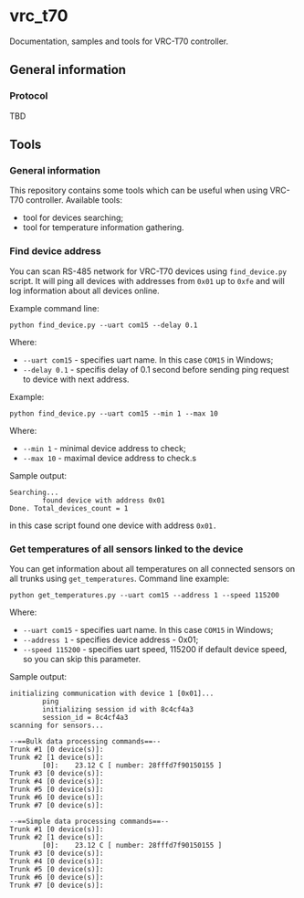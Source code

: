 # vrc_t70

Documentation, samples and tools for VRC-T70 controller.

## General information

### Protocol
TBD


## Tools

### General information

This repository contains some tools which can be useful when using VRC-T70 controller. Available tools:

* tool for devices searching;
* tool for temperature information gathering.

### Find device address

You can scan RS-485 network for VRC-T70 devices using `find_device.py` script. It will ping all devices with addresses from `0x01` up to `0xfe` and will log information about all devices online.

Example command line:

`python find_device.py --uart com15 --delay 0.1`

Where:

* `--uart com15` - specifies uart name. In this case `COM15` in Windows;
* `--delay 0.1` - specifis delay of 0.1 second before sending ping request to device with next address.

Example:

`python find_device.py --uart com15 --min 1 --max 10`

Where:
* `--min 1` - minimal device address to check;
* `--max 10` - maximal device address to check.s

Sample output:

```
Searching...
        found device with address 0x01
Done. Total_devices_count = 1
```

in this case script found one device with address `0x01.`


### Get temperatures of all sensors linked to the device

You can get information about all temperatures on all connected sensors on all trunks using `get_temperatures`. Command line example:

`python get_temperatures.py --uart com15 --address 1 --speed 115200`

Where:

* `--uart com15` - specifies uart name. In this case `COM15` in Windows;
* `--address 1` - specifies device address - 0x01;
* `--speed 115200` - specifies uart speed, 115200 if default device speed, so you can skip this parameter.


Sample output:

```
initializing communication with device 1 [0x01]...
        ping
        initializing session id with 8c4cf4a3
        session_id = 8c4cf4a3
scanning for sensors...

--==Bulk data processing commands==--
Trunk #1 [0 device(s)]:
Trunk #2 [1 device(s)]:
        [0]:    23.12 C [ number: 28fffd7f90150155 ]
Trunk #3 [0 device(s)]:
Trunk #4 [0 device(s)]:
Trunk #5 [0 device(s)]:
Trunk #6 [0 device(s)]:
Trunk #7 [0 device(s)]:

--==Simple data processing commands==--
Trunk #1 [0 device(s)]:
Trunk #2 [1 device(s)]:
        [0]:    23.12 C [ number: 28fffd7f90150155 ]
Trunk #3 [0 device(s)]:
Trunk #4 [0 device(s)]:
Trunk #5 [0 device(s)]:
Trunk #6 [0 device(s)]:
Trunk #7 [0 device(s)]:
```